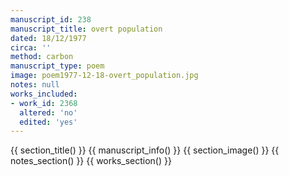 ```yaml
---
manuscript_id: 238
manuscript_title: overt population
dated: 18/12/1977
circa: ''
method: carbon
manuscript_type: poem
image: poem1977-12-18-overt_population.jpg
notes: null
works_included:
- work_id: 2368
  altered: 'no'
  edited: 'yes'
---
```


{{ section_title() }}
{{ manuscript_info() }}
{{ section_image() }}
{{ notes_section() }}
{{ works_section() }}
